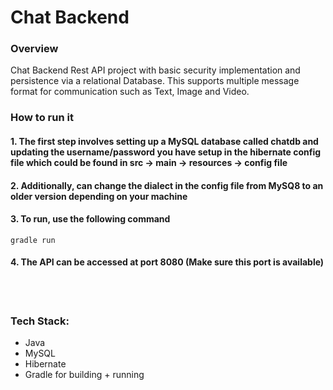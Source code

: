 # Chat Backend 
### Overview

Chat Backend Rest API project with basic security implementation and persistence via a relational Database. This supports multiple message format for communication such as Text, Image and Video.

### How to run it

#### 1. The first step involves setting up a MySQL database called chatdb and updating the username/password you have setup in the hibernate config file which could be found in src -> main -> resources -> config file

#### 2. Additionally, can change the dialect in the config file from MySQ8 to an older version depending on your machine

#### 3. To run, use the following command


```
gradle run
```

#### 4. The API can be accessed at port 8080 (Make sure this port is available)

<br>
<br>

### Tech Stack:
* Java
* MySQL
* Hibernate
* Gradle for building + running


